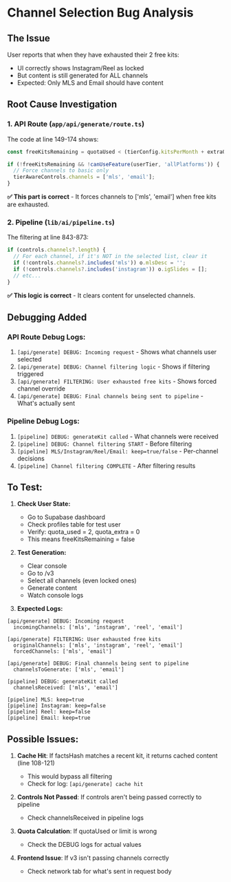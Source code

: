 # Channel Selection Bug Analysis

## The Issue
User reports that when they have exhausted their 2 free kits:
- UI correctly shows Instagram/Reel as locked
- But content is still generated for ALL channels
- Expected: Only MLS and Email should have content

## Root Cause Investigation

### 1. API Route (`app/api/generate/route.ts`)
The code at line 149-174 shows:
```typescript
const freeKitsRemaining = quotaUsed < (tierConfig.kitsPerMonth + extraQuota);

if (!freeKitsRemaining && !canUseFeature(userTier, 'allPlatforms')) {
  // Force channels to basic only
  tierAwareControls.channels = ['mls', 'email'];
}
```
**✅ This part is correct** - It forces channels to ['mls', 'email'] when free kits are exhausted.

### 2. Pipeline (`lib/ai/pipeline.ts`)
The filtering at line 843-873:
```typescript
if (controls.channels?.length) {
  // For each channel, if it's NOT in the selected list, clear it
  if (!controls.channels?.includes('mls')) o.mlsDesc = '';
  if (!controls.channels?.includes('instagram')) o.igSlides = [];
  // etc...
}
```
**✅ This logic is correct** - It clears content for unselected channels.

## Debugging Added

### API Route Debug Logs:
1. `[api/generate] DEBUG: Incoming request` - Shows what channels user selected
2. `[api/generate] DEBUG: Channel filtering logic` - Shows if filtering triggered
3. `[api/generate] FILTERING: User exhausted free kits` - Shows forced channel override
4. `[api/generate] DEBUG: Final channels being sent to pipeline` - What's actually sent

### Pipeline Debug Logs:
1. `[pipeline] DEBUG: generateKit called` - What channels were received
2. `[pipeline] DEBUG: Channel filtering START` - Before filtering
3. `[pipeline] MLS/Instagram/Reel/Email: keep=true/false` - Per-channel decisions
4. `[pipeline] Channel filtering COMPLETE` - After filtering results

## To Test:

1. **Check User State:**
   - Go to Supabase dashboard
   - Check profiles table for test user
   - Verify: quota_used = 2, quota_extra = 0
   - This means freeKitsRemaining = false

2. **Test Generation:**
   - Clear console
   - Go to /v3
   - Select all channels (even locked ones)
   - Generate content
   - Watch console logs

3. **Expected Logs:**
```
[api/generate] DEBUG: Incoming request
  incomingChannels: ['mls', 'instagram', 'reel', 'email']
  
[api/generate] FILTERING: User exhausted free kits
  originalChannels: ['mls', 'instagram', 'reel', 'email']
  forcedChannels: ['mls', 'email']
  
[api/generate] DEBUG: Final channels being sent to pipeline
  channelsToGenerate: ['mls', 'email']
  
[pipeline] DEBUG: generateKit called
  channelsReceived: ['mls', 'email']
  
[pipeline] MLS: keep=true
[pipeline] Instagram: keep=false
[pipeline] Reel: keep=false  
[pipeline] Email: keep=true
```

## Possible Issues:

1. **Cache Hit**: If factsHash matches a recent kit, it returns cached content (line 108-121)
   - This would bypass all filtering
   - Check for log: `[api/generate] cache hit`

2. **Controls Not Passed**: If controls aren't being passed correctly to pipeline
   - Check channelsReceived in pipeline logs

3. **Quota Calculation**: If quotaUsed or limit is wrong
   - Check the DEBUG logs for actual values

4. **Frontend Issue**: If v3 isn't passing channels correctly
   - Check network tab for what's sent in request body